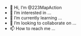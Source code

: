 - 👋 Hi, I’m @223MapAction
- 👀 I’m interested in ...
- 🌱 I’m currently learning ...
- 💞️ I’m looking to collaborate on ...
- 📫 How to reach me ...

<!---
223MapAction/223MapAction is a ✨ special ✨ repository because its `README.md` (this file) appears on your GitHub profile.
You can click the Preview link to take a look at your changes.
--->
